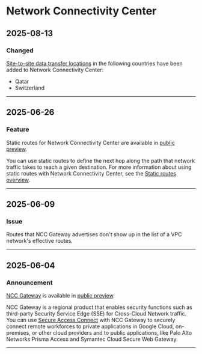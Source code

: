 # Network Connectivity Center

## 2025-08-13

### Changed

[Site-to-site data transfer locations](https://cloud.google.com/network-connectivity/docs/network-connectivity-center/concepts/locations) in the following countries have been added to Network Connectivity Center:

* Qatar
* Switzerland

---
## 2025-06-26

### Feature

Static routes for Network Connectivity Center are available in [public preview](https://cloud.google.com/products#product-launch-stages).

You can use static routes to define the next hop along the path that network traffic takes to reach a given destination. For more information about using static routes with Network Connectivity Center, see the
[Static routes overview](https://cloud.google.com/network-connectivity/docs/network-connectivity-center/concepts/static-routes-overview).

---
## 2025-06-09

### Issue

Routes that NCC Gateway advertises don't show up in the list of a VPC network's effective routes.

---
## 2025-06-04

### Announcement

[NCC Gateway](https://cloud.google.com/network-connectivity/docs/network-connectivity-center/concepts/ncc-gateway-overview) is available in [public preview](https://cloud.google.com/products#product-launch-stages).

NCC Gateway is a regional product that enables security functions such as third-party Security Service Edge (SSE) for Cross-Cloud Network traffic. You can use [Secure Access Connect](https://cloud.google.com/secure-access-connect/docs/overview) with NCC Gateway to securely connect remote workforces to private applications in Google Cloud, on-premises, or other cloud providers and to public applications, like Palo Alto Networks Prisma Access and Symantec Cloud Secure Web Gateway.

---
